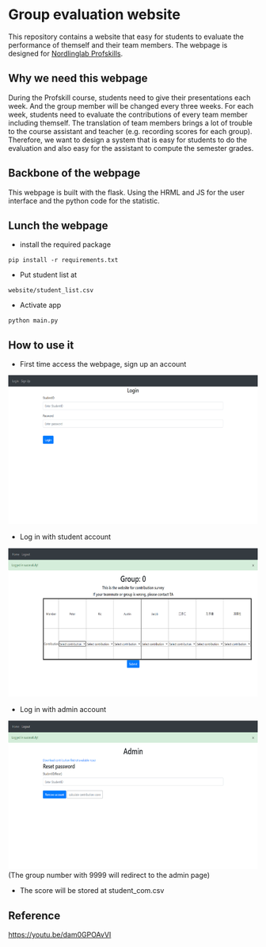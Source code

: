# Group evaluation website
This repository contains a website that easy for students to evaluate the performance of themself and their team members.
The webpage is designed for [Nordlinglab Profskills](https://www.nordlinglab.org/profskills/).

## Why we need this webpage
During the Profskill course, students need to give their presentations each week. And the group member will be changed every three weeks.
For each week, students need to evaluate the contributions of every team member including themself.
The translation of team members brings a lot of trouble to the course assistant and teacher (e.g. recording scores for each group).
Therefore, we want to design a system that is easy for students to do the evaluation and also easy for the assistant to compute the semester grades.

## Backbone of the webpage
This webpage is built with the flask.
Using the HRML and JS for the user interface and the python code for the statistic.

## Lunch the webpage
* install the required package
```
pip install -r requirements.txt
```

* Put student list at
```
website/student_list.csv
```

* Activate app
```
python main.py
```

## How to use it
* First time access the webpage, sign up an account
<img src="figures/home.PNG" height="300">

* Log in with student account
<img src="figures/student.PNG" height="300">

* Log in with admin account
<img src="figures/admin.PNG" height="300">
(The group number with 9999 will redirect to the admin page)

* The score will be stored at student_com.csv


## Reference
https://youtu.be/dam0GPOAvVI



